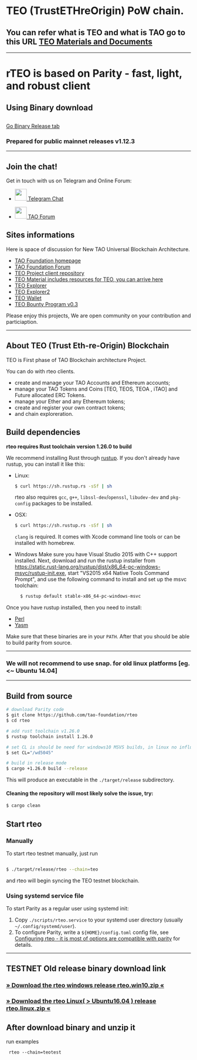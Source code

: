 # TEO (TrustETHreOrigin) PoW chain.
## You can refer what is TEO  and what is TAO go to this URL [TEO Materials and Documents](https://github.com/tao-foundation/teo-material)

----------------------

# rTEO is based on Parity - fast, light, and robust client

##
##  Using Binary download
##  

[Go Binary Release tab](https://github.com/tao-foundation/rteo/releases)

### Prepared for public mainnet releases v1.12.3


----------------------

## Join the chat!

Get in touch with us on Telegram and Online Forum: <br>
 
 * [<img src="https://upload.wikimedia.org/wikipedia/commons/8/82/Telegram_logo.svg" width="32"> Telegram Chat](https://t.me/trustfarmblockchaintalk) <br>

 * [<img src="https://forum.tao.foundation/assets/uploads/system/site-logo.png" width="32"> TAO Forum](https://forum.tao.foundation) <br>
 
## Sites informations

Here is space of discussion for New TAO Universal Blockchain Architecture.

* [TAO Foundation homepage](https://tao.foundation)
* [TAO Foundation Forum](https://forum.tao.foundation)
* [TEO Project  client repository](https://github.com/tao-foundation/rteo)
* [TEO Material includes resources for TEO, you can arrive here](https://github.com/tao-foundation/teo-material)
* [TEO Explorer](https://explorer.tao.foundation) 
* [TEO Explorer2](https://explorer2.tao.foundation) 
* [TEO Wallet](https://wallet.tao.foundation)
* [TEO Bounty Program v0.3](https://github.com/tao-foundation/teo-material/blob/master/documents/TEO-Airdrop-BountyProgram-v0.3.pdf)

Please enjoy this projects,
We are open community  on your contribution and particiaption.

----

## About TEO (Trust Eth-re-Origin) Blockchain

TEO is First phase of TAO Blockchain architecture Project.

You can do with rteo clients.
- create and manage your TAO Accounts and Ethereum accounts;
- manage your TAO Tokens and Coins [TEO, TEOS, TEOA , iTAO] and Future allocated ERC Tokens.
- manage your Ether and any Ethereum tokens;
- create and register your own contract tokens;
- and chain exploreration.


## Build dependencies

**rteo requires Rust toolchain version 1.26.0 to build**

We recommend installing Rust through [rustup](https://www.rustup.rs/). If you don't already have rustup, you can install it like this:

- Linux:
	```bash
	$ curl https://sh.rustup.rs -sSf | sh
	```

	rteo also requires `gcc`, `g++`, `libssl-dev`/`openssl`, `libudev-dev` and `pkg-config` packages to be installed.

- OSX:
	```bash
	$ curl https://sh.rustup.rs -sSf | sh
	```

	`clang` is required. It comes with Xcode command line tools or can be installed with homebrew.

- Windows
  Make sure you have Visual Studio 2015 with C++ support installed. Next, download and run the rustup installer from
	https://static.rust-lang.org/rustup/dist/x86_64-pc-windows-msvc/rustup-init.exe, start "VS2015 x64 Native Tools Command Prompt", and use the following command to install and set up the msvc toolchain:
  ```bash
	$ rustup default stable-x86_64-pc-windows-msvc
  ```

Once you have rustup installed, then you need to install:
* [Perl](https://www.perl.org)
* [Yasm](http://yasm.tortall.net)

Make sure that these binaries are in your `PATH`. After that you should be able to build parity from source.

----

### We will not recommend to use snap. for old linux platforms [eg. <~ Ubuntu 14.04]

----

## Build from source

```bash
# download Parity code
$ git clone https://github.com/tao-foundation/rteo
$ cd rteo

# add rust toolchain v1.26.0
$ rustup toolchain install 1.26.0 

# set CL is should be need for windows10 MSVS builds, in linux no influences
$ set CL="/wd5045"    

# build in release mode
$ cargo +1.26.0 build --release

```

This will produce an executable in the `./target/release` subdirectory.


#### Cleaning the repository will most likely solve the issue, try:

```bash
$ cargo clean
```

## Start rteo

### Manually

To start rteo testnet manually, just run

```bash

$ ./target/release/rteo --chain=teo


```

and rteo will begin syncing the TEO testnet blockchain.


### Using systemd service file

To start Parity as a regular user using systemd init:

1. Copy `./scripts/rteo.service` to your
systemd user directory (usually `~/.config/systemd/user`).
2. To configure Parity, write a `${HOME}/config.toml` config file, see [Configuring rteo - it is most of options are compatible with parity](https://paritytech.github.io/wiki/Configuring-Parity) for details.


--------------------

##  TESTNET Old release binary download link
### [» Download the rteo windows release rteo.win10.zip «](https://github.com/tao-foundation/rteo/raw/master/target/release/rteo.win10.zip) 
### [» Download the rteo Linux( > Ubuntu16.04 )   release rteo.linux.zip «](https://github.com/tao-foundation/rteo/raw/master/target/release/rteo.linux.zip) 
##
##  After download binary and unzip it
  run examples
```
 rteo --chain=teotest
```

